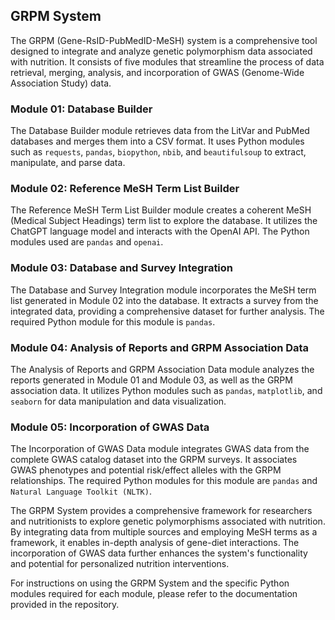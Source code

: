 ## GRPM System

The GRPM (Gene-RsID-PubMedID-MeSH) system is a comprehensive tool designed to integrate and analyze genetic polymorphism data associated with nutrition. It consists of five modules that streamline the process of data retrieval, merging, analysis, and incorporation of GWAS (Genome-Wide Association Study) data. 

### Module 01: Database Builder

The Database Builder module retrieves data from the LitVar and PubMed databases and merges them into a CSV format. It uses Python modules such as `requests`, `pandas`, `biopython`, `nbib`, and `beautifulsoup` to extract, manipulate, and parse data.

### Module 02: Reference MeSH Term List Builder

The Reference MeSH Term List Builder module creates a coherent MeSH (Medical Subject Headings) term list to explore the database. It utilizes the ChatGPT language model and interacts with the OpenAI API. The Python modules used are `pandas` and `openai`.

### Module 03: Database and Survey Integration

The Database and Survey Integration module incorporates the MeSH term list generated in Module 02 into the database. It extracts a survey from the integrated data, providing a comprehensive dataset for further analysis. The required Python module for this module is `pandas`.

### Module 04: Analysis of Reports and GRPM Association Data

The Analysis of Reports and GRPM Association Data module analyzes the reports generated in Module 01 and Module 03, as well as the GRPM association data. It utilizes Python modules such as `pandas`, `matplotlib`, and `seaborn` for data manipulation and data visualization.

### Module 05: Incorporation of GWAS Data

The Incorporation of GWAS Data module integrates GWAS data from the complete GWAS catalog dataset into the GRPM surveys. It associates GWAS phenotypes and potential risk/effect alleles with the GRPM relationships. The required Python modules for this module are `pandas` and `Natural Language Toolkit (NLTK)`.

The GRPM System provides a comprehensive framework for researchers and nutritionists to explore genetic polymorphisms associated with nutrition. By integrating data from multiple sources and employing MeSH terms as a framework, it enables in-depth analysis of gene-diet interactions. The incorporation of GWAS data further enhances the system's functionality and potential for personalized nutrition interventions. 

For instructions on using the GRPM System and the specific Python modules required for each module, please refer to the documentation provided in the repository.

